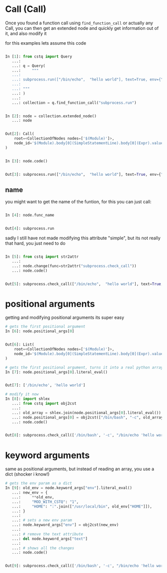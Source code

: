 # Call (Call)

Once you found a function call using `find_function_call` or actually any Call, you can then get an extended node and quickly get information out of it, and also modify it

for this examples lets assume this code

```python

In [1]: from cstq import Query
   ...: 
   ...: q = Query(
   ...:     """
   ...: 
   ...: subprocess.run(["/bin/echo",  "hello world"], text=True, env={"HOME": "/tmp"})
   ...: 
   ...: """
   ...: )
   ...: 
   ...: collection = q.find_function_call("subprocess.run")
```

```python

In [2]: node = collection.extended_node()
   ...: node


Out[2]: Call(
    root=<CollectionOfNodes nodes=['$(Module)']>,
    node_id='$(Module).body[0](SimpleStatementLine).body[0](Expr).value(Call)',
)
```

```python

In [3]: node.code()


Out[3]: subprocess.run(["/bin/echo",  "hello world"], text=True, env={"HOME": "/tmp"})
```

## name

you might want to get the name of the funtion, for this you can just call:

```python

In [4]: node.func_name


Out[4]: subprocess.run
```

sadly I still have not made modifying this attribute "simple", but its not really that hard, you just need to do

```python

In [5]: from cstq import str2attr
   ...: 
   ...: node.change(func=str2attr("subprocess.check_call"))
   ...: node.code()


Out[5]: subprocess.check_call(["/bin/echo",  "hello world"], text=True, env={"HOME": "/tmp"})
```

# positional arguments

getting and modifying positional arguments its super easy

```python
# gets the first positional argument 
In [6]: node.positional_args[0]


Out[6]: List(
    root=<CollectionOfNodes nodes=['$(Module)']>,
    node_id='$(Module).body[0](SimpleStatementLine).body[0](Expr).value(Call).args[0](Arg).value(List)',
)
```

```python
# gets the first positional argument, turns it into a real python array 
In [7]: node.positional_args[0].literal_eval()


Out[7]: ['/bin/echo', 'hello world']
```

```python
# modify it now
In [8]: import shlex
   ...: from cstq import obj2cst
   ...: 
   ...: old_array = shlex.join(node.positional_args[0].literal_eval())
   ...: node.positional_args[0] = obj2cst(["/bin/bash", "-c", old_array])
   ...: node.code()


Out[8]: subprocess.check_call(['/bin/bash', '-c', "/bin/echo 'hello world'"], text=True, env={"HOME": "/tmp"})
```

# keyword arguments

same as positional arguments, but instead of reading an array, you use a dict (shocker i know!)

```python
# gets the env param as a dict
In [9]: old_env = node.keyword_args["env"].literal_eval()
   ...: new_env = {
   ...:     **old_env,
   ...:     "MOD_WITH_CSTQ": "1",
   ...:     "HOME": ":".join(["/usr/local/bin", old_env["HOME"]]),
   ...: }
   ...: 
   ...: # sets a new env param
   ...: node.keyword_args["env"] = obj2cst(new_env)
   ...: 
   ...: # remove the text attribute
   ...: del node.keyword_args["text"]
   ...: 
   ...: # shows all the changes
   ...: node.code()


Out[9]: subprocess.check_call(['/bin/bash', '-c', "/bin/echo 'hello world'"], env={'HOME': '/usr/local/bin:/tmp', 'MOD_WITH_CSTQ': '1'})
```